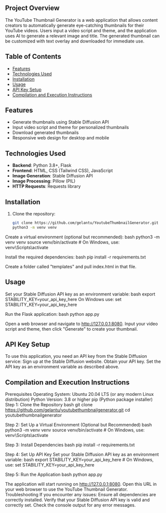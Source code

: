 ## Project Overview

The YouTube Thumbnail Generator is a web application that allows content creators to automatically generate eye-catching thumbnails for their YouTube videos. Users input a video script and theme, and the application uses AI to generate a relevant image and title. The generated thumbnail can be customized with text overlay and downloaded for immediate use.

## Table of Contents

- [Features](#features)
- [Technologies Used](#technologies-used)
- [Installation](#installation)
- [Usage](#usage)
- [API Key Setup](#api-key-setup)
- [Compilation and Execution Instructions](#compilation-and-execution-instructions)

## Features

- Generate thumbnails using Stable Diffusion API
- Input video script and theme for personalized thumbnails
- Download generated thumbnails
- Responsive web design for desktop and mobile

## Technologies Used

- **Backend**: Python 3.8+, Flask
- **Frontend**: HTML, CSS (Tailwind CSS), JavaScript
- **Image Generation**: Stable Diffusion API
- **Image Processing**: Pillow (PIL)
- **HTTP Requests**: Requests library

## Installation

1. Clone the repository:
   ```bash
   git clone https://github.com/gelantu/YoutubeThumbnailGenerator.git
   python3 -m venv venv
  Create a virtual environment (optional but recommended):
  bash
  python3 -m venv venv
  source venv/bin/activate  # On Windows, use: venv\Scripts\activate
  
  Install the required dependencies:
  bash
  pip install -r requirements.txt

  Create a folder called "templates" and pull index.html in that file. 

## Usage

  Set your Stable Diffusion API key as an environment variable:
  bash
  export STABILITY_KEY=your_api_key_here 
  On Windows use: set STABILITY_KEY=your_api_key_here
  
  Run the Flask application:
  bash
  python app.py
  
  Open a web browser and navigate to http://127.0.0.1:8080.
  Input your video script and theme, then click "Generate" to create your thumbnail.

## API Key Setup
  To use this application, you need an API key from the Stable Diffusion service:
  Sign up at the Stable Diffusion website.
  Obtain your API key.
  Set the API key as an environment variable as described above.

## Compilation and Execution Instructions

Prerequisites
Operating System: Ubuntu 20.04 LTS (or any modern Linux distribution)
Python Version: 3.8 or higher
pip (Python package installer)
Step 1: Clone the Repository
bash
git clone https://github.com/gelantu/youtubethumbnailgenerator.git
cd youtubethumbnailgenerator

Step 2: Set Up a Virtual Environment (Optional but Recommended)
bash
python3 -m venv venv
source venv/bin/activate  # On Windows, use: venv\Scripts\activate

Step 3: Install Dependencies
bash
pip install -r requirements.txt

Step 4: Set Up API Key
Set your Stable Diffusion API key as an environment variable:
bash
export STABILITY_KEY=your_api_key_here  # On Windows, use: set STABILITY_KEY=your_api_key_here

Step 5: Run the Application
bash
python app.py

The application will start running on http://127.0.0.1:8080. Open this URL in your web browser to use the YouTube Thumbnail Generator.
Troubleshooting
If you encounter any issues:
Ensure all dependencies are correctly installed.
Verify that your Stable Diffusion API key is valid and correctly set.
Check the console output for any error messages.
